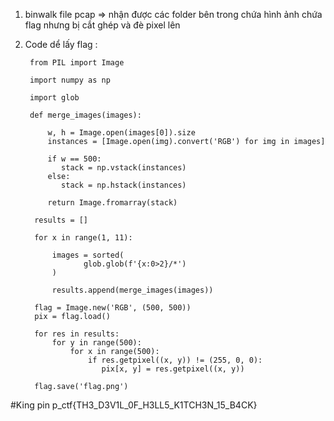 1. binwalk file pcap => nhận được các folder bên trong chứa hình ảnh chứa flag nhưng bị cắt ghép và đè pixel lên
2. Code dể lấy flag : 

        from PIL import Image

        import numpy as np
   
        import glob

        def merge_images(images):
   
            w, h = Image.open(images[0]).size
            instances = [Image.open(img).convert('RGB') for img in images]

            if w == 500:
               stack = np.vstack(instances)
            else:
               stack = np.hstack(instances)

            return Image.fromarray(stack)

         results = []
   
         for x in range(1, 11):
      
             images = sorted(
                    glob.glob(f'{x:0>2}/*')
             )
       
             results.append(merge_images(images))

         flag = Image.new('RGB', (500, 500))
         pix = flag.load()

         for res in results:
             for y in range(500):
                 for x in range(500):
                     if res.getpixel((x, y)) != (255, 0, 0):
                        pix[x, y] = res.getpixel((x, y))

         flag.save('flag.png')

#King pin p_ctf{TH3_D3V1L_0F_H3LL5_K1TCH3N_15_B4CK}
